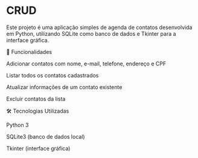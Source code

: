 # CRUD

Este projeto é uma aplicação simples de agenda de contatos desenvolvida em Python, utilizando SQLite como banco de dados e Tkinter para a interface gráfica.

📌 Funcionalidades

Adicionar contatos com nome, e-mail, telefone, endereço e CPF

Listar todos os contatos cadastrados

Atualizar informações de um contato existente

Excluir contatos da lista

🛠️ Tecnologias Utilizadas

Python 3

SQLite3 (banco de dados local)

Tkinter (interface gráfica)
